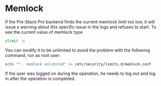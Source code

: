 # Memlock

If the Pre-Stack Pro backend finds the current memlock limit too low, it will issue a warning about this specific issue in the logs and refuses to start. To see the current value of memlock type

```bash
ulimit -a
```

You can modify it to be unlimited to avoid the problem with the following command, run as root user:

```bash
echo "* - memlock unlimited" >> /etc/security/limits.d/memlock.conf
```

If the user was logged on during the operation, he needs to log out and log in after the operation is completed.

